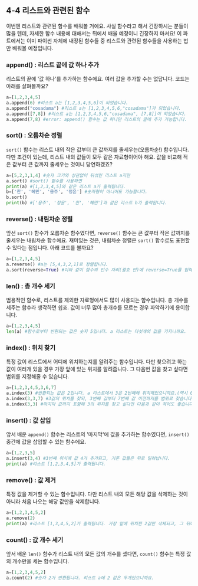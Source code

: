 ## 4-4 리스트와 관련된 함수



이번엔 리스트와 관련된 함수를 배워볼 거에요. 사실 함수라고 해서 긴장하시는 분들이 많을 텐데, 자세한 함수 내용에 대해서는 뒤에서 배울 예정이니 긴장하지 마셔요! 이 파트에서는 이미 파이썬 자체에 내장된 함수들 중 리스트와 관련된 함수들을 사용하는 법만 배워볼 예정입니다.

### append() : 리스트 끝에 값 하나 추가
리스트의 끝에 '값 하나'를 추가하는 함수에요. 여러 값을 추가할 수는 없답니다. 코드는 아래를 살펴볼까요?
```python
a=[1,2,3,4,5]
a.append(6) #리스트 a는 [1,2,3,4,5,6]이 되었습니다.
a.append("cosadama") #리스트 a는 [1,2,3,4,5,6,"cosadama"]가 되었습니다.
a.append([7,8]) #리스트 a는 [1,2,3,4,5,6,"cosadama", [7,8]]이 되었습니다.
a.append(7,8) #error: append() 함수는 값 하나만 리스트의 끝에 추가 가능합니다.
```
### sort() : 오름차순 정렬
`sort()` 함수는 리스트 내의 작은 값부터 큰 값까지를 줄세우는(오름차순!) 함수입니다. 다만 조건이 있는데, 리스트 내의 값들이 모두 같은 자료형이어야 해요. 값을 비교해 적은 값부터 큰 값까지 줄세우는 것이니 당연하겠죠?
```python
a=[5,2,3,1,4] #숫자 크기와 상관없이 뒤섞인 리스트 a지만
a.sort() #sort() 함수를 사용하면
print(a) #[1,2,3,4,5]와 같은 리스트 a가 출력됩니다.
b=['찬', '혜민', '용주', '정윤'] #숫자형이 아니어도 가능합니다.
b.sort()
print(b) #['용주', '정윤', '찬', '혜민']과 같은 리스트 b가 출력됩니다.
```

### reverse() : 내림차순 정렬
앞선 `sort()` 함수가 오름차순 함수였다면, `reverse()` 함수는 큰 값부터 작은 값까지를 줄세우는 내림차순 함수에요. 재미있는 것은, 내림차순 정렬은 `sort()` 함수로도 표현할 수 있다는 점입니다. 아래 코드를 볼까요?
```python
a=[1,2,3,4,5]
a.reverse() #a는 [5,4,3,2,1]로 정렬됩니다.
a.sort(reverse=True) #이와 같이 함수의 인수 자리(괄호 안)에 reverse=True를 입력해주면 내림차순 정렬이 가능해집니다. 당연히 결과는 [5,4,3,2,1]이 됩니다.
```

### len() : 총 개수 세기
범용적인 함수로, 리스트를 제외한 자료형에서도 많이 사용되는 함수입니다. 총 개수를 세주는 함수라 생각하면 쉽죠. 값이 너무 많아 총개수를 모르는 경우 파악하기에 용이합니다.
```python
a=[1,2,3,4,5]
len(a) #함수로부터 반환되는 값은 숫자 5입니다. a 리스트는 다섯개의 값을 가지니까요.
```

### index() : 위치 찾기
특정 값이 리스트에서 어디에 위치하는지를 알려주는 함수입니다. 다만 찾으려고 하는 값이 여러개 있을 경우 가장 앞에 있는 위치를 알려줍니다. 그 다음번 값을 찾고 싶다면 범위를 지정해줄 수 있습니다.
```python
a=[1,2,3,4,5,3,6,7]
a.index(3) #반환되는 값은 2입니다. a 리스트에서 3은 2번째에 위치해있으니까요.(역시 0부터 셉니다!)
a.index(3,3,7) #3값의 위치를 찾되, 3번째 값부터 7번째 값 이전까지를 범위로 찾습니다. 2번째 다음의 3값은 5번째에 위치해있으므로 숫자 5가 반환됩니다.
a.index(3,3) #마지막 값까지 포함해 3의 위치를 찾고 싶다면 다음과 같이 적어도 좋습니다. 3값의 위치를 찾되, 3번째 값부터 마지막 값까지의 범위에서 찾는다는 의미입니다.
```

### insert() : 값 삽입
앞서 배운 `append()` 함수는 리스트의 '마지막'에 값을 추가하는 함수였다면, `insert()` 중간에 값을 삽입할 수 있는 함수에요.
```python
a=[1,2,3,5]
a.insert(3,4) #3번째 위치에 값 4가 추가되고, 기존 값들은 뒤로 밀려납니다.
print(a) #리스트 [1,2,3,4,5]가 출력됩니다.
```

### remove() : 값 제거
특정 값을 제거할 수 있는 함수입니다. 다만 리스트 내의 모든 해당 값을 삭제하는 것이 아니라 처음 나오는 해당 값만을 삭제합니다.
```python
a=[1,2,3,4,5,2]
a.remove(2)
print(a) #리스트 [1,3,4,5,2]가 출력됩니다. 가장 앞에 위치한 2값만 삭제되고, 그 뒤에 위치한 2값은 여전히 남아있음을 알 수 있습니다.
```

### count() : 값 개수 세기
앞서 배운 `len()` 함수가 리스트 내의 모든 값의 개수를 셌다면, `count()` 함수는 특정 값의 개수만을 세는 함수입니다.
```python
a=[1,2,3,4,5,2]
a.count(2) #숫자 2가 반환됩니다. 리스트 a에 2 값은 두개있으니까요.
```